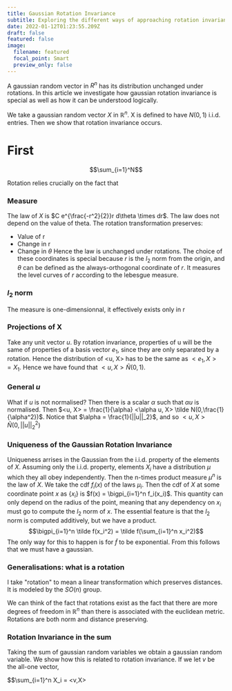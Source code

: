 ```yaml
---
title: Gaussian Rotation Invariance
subtitle: Exploring the different ways of approaching rotation invariance
date: 2022-01-12T01:23:55.209Z
draft: false
featured: false
image:
  filename: featured
  focal_point: Smart
  preview_only: false
---
```

A gaussian random vector in $R^n$ has its distribution unchanged under rotations. In this article we investigate how gaussian rotation invariance is special as well as how it can be understood logically.

We take a gaussian random vector $X$ in $\mathbb{R}^n$. X is defined to have $N(0,1)$ i.i.d. entries. Then we show that rotation invariance occurs.

# First

$$\sum_{i=1}^N$$

Rotation relies crucially on the fact that 

### Measure
The law of $X$ is $C e^{\frac{-r^2}{2}}r d\theta \times dr$. The law does not depend on the value of theta. The rotation transformation preserves:
- Value of r
- Change in r
- Change in $\theta$
Hence the law is unchanged under rotations. The choice of these coordinates is special because $r$ is the $l_2$ norm from the origin, and $\theta$ can be defined as the always-orthogonal coordinate of $r$. It measures the level curves of $r$ according to the lebesgue measure.

### $l_2$ norm
The measure is one-dimensionnal, it effectively exists only in r 

### Projections of X
Take any unit vector $u$. By rotation invariance, properties of u will be the same of properties of a basis vector $e_1$, since they are only separated by a rotation. Hence the distribution of <u, X> has to be the same as $<e_1, X> = X_1$. Hence we have found that $<u, X> \tilde N(0,1)$.

### General $u$
What if $u$ is not normalised? Then there is a scalar $\alpha$ such that $\alpha u$ is normalised. Then $<u, X> = \frac{1}{\alpha} <\alpha u, X> \tilde N(0,\frac{1}{\alpha^2})$. Notice that $\alpha = \frac{1}{||u||_2}$, and so $<u,X> \tilde N(0, ||u||_2^2)$

### Uniqueness of the Gaussian Rotation Invariance
Uniqueness arrises in the Gaussian from the i.i.d. property of the elements of $X$.
Assuming only the i.i.d. property, elements $X_i$ have a distribution $\mu$ which they all obey independently. Then the n-times product measure $\mu^n$ is the law of $X$. We take the cdf $f_i(x)$ of the laws $\mu_i$. Then the cdf of $X$ at some coordinate point $x$ as $\{x_i\}$ is $f(x) = \bigpi_{i=1}^n f_i(x_i)$. This quantity can only depend on the radius of the point, meaning that any dependency on $x_i$ must go to compute the $l_2$ norm of $x$. The essential feature is that the $l_2$ norm is computed additively, but we have a product.
$$\bigpi_{i=1}^n \tilde f(x_i^2) = \tilde f(\sum_{i=1}^n x_i^2)$$
The only way for this to happen is for $\tilde f$ to be exponential. From this follows that we must have a gaussian.

### Generalisations: what is a rotation
I take "rotation" to mean a linear transformation which preserves distances. It is modeled by the $SO(n)$ group.

We can think of the fact that rotations exist as the fact that there are more degrees of freedom in $\mathbb{R}^n$ than there is associated with the euclidean metric. Rotations are both norm and distance preserving.

### Rotation Invariance in the sum

Taking the sum of gaussian random variables we obtain a gaussian random variable. We show how this is related to rotation invariance. If we let $v$ be the all-one vector,

$$\sum_{i=1}^n X_i = <v,X>